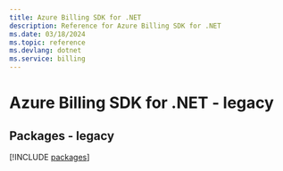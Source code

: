 ```yaml
---
title: Azure Billing SDK for .NET
description: Reference for Azure Billing SDK for .NET
ms.date: 03/18/2024
ms.topic: reference
ms.devlang: dotnet
ms.service: billing
---
```

# Azure Billing SDK for .NET - legacy
## Packages - legacy
[!INCLUDE [packages](billing-index.md)]